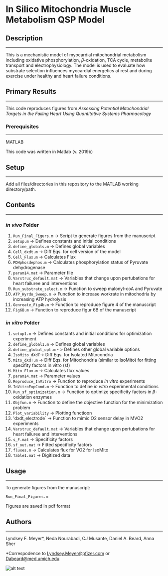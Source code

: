 # In Silico Mitochondria Muscle Metabolism QSP Model

## Description
-----------
 This is a mechanistic model of myocardial mitochondrial metabolism including oxidative phosphorylation, $\beta$-oxidation, TCA cycle, metaboilte transport and electrophysiology. The model is used to evaluate how substrate selection influences myocardial energetics at rest and during exercise under healthy and heart failure conditions.

   ## Primary Results  
   -----

This code reproduces figures from *Assessing Potential Mitochondrial Targets in the Failing Heart Using Quantitative Systems Pharmacology*
 

### Prerequisites
---
MATLAB

This code was written in Matlab (v. 2019b)

## Setup
---
Add all files/directories in this repository to the MATLAB working directory/path.

## Contents
---
### *in vivo* Folder
1. `Run_Final_Figurs.m` -> Script to generate figures from the manuscript
2. `setup.m` -> Defines constants and initial conditions
3. `define_globals.m` -> Defines global variables
4. `Cell_dxdt.m` -> Diff Eqs. for cell version of the model
5. `Cell_Flux.m` -> Calculates Flux 
6. `PDHphosdephos.m` -> Calculates phosphorylation status of Pyruvate dehydrogenase
7.  `param14.mat` -> Parameter file
8. `Varstruc_default.mat` -> Variables that change upon pertubations for heart failuree and interventions
9. `Run_substrate_select.m` -> Function to sweep malonyl-coA and Pyruvate
10. `ATP_Hyrdo_Sweep.m` -> Function to increase workrate in mitochodria by increasing ATP hydrolysis
11. `Genreate_Fig4b.m` -> Function to reproduce figure 4 of the  manuscript
12. `Fig6B.m` -> Function to reproduce figur 6B of the manuscript

  ### *in vitro* Folder
  1. `setup1.m` -> Defines constants and initial conditions for optimization experiment
  2. `define_global1.m` -> Defines global variables
  3. `define_global_opt.m`   - > Defines other global variable options
  4. `IsoMito_dXdT`-> Diff Eqs. for Isolated Mitocondria
  5. `Mito_dXdT.m` -> Diff Eqs. for Mitochondria (similar to IsoMito) for fitting specifity factors in vitro (sf)
  6. `Mito_Flux.m` -> Calculates flux values
  7. `param14.mat` -> Parameter values
  8. `Reproduce_InVitro` -> Function to reproduce *in vitro* experiments
  9. `InVitroExpCond.m` -> Function to define *in vitro* experimental conditions
  10. `Run_sf_optimization.m` -> Function to optimize specificity factors in $\beta$-oxidation enzymes
  11. `Objfun.m` -> Function to define the objective function for the minimization problem
  12. `Plot_variability` -> Plotting functioon
  13. 'dxdt_electrode` -> Function to mimic O2 sensor delay in MVO2 experiments
  14. `Varstruc_default.mat` -> Variables that change upon pertubations for heart failuree and interventions
  15.  `s_F.mat` ->  Specificity factors
  16. `sf_out.mat` -> Fitted specificity factors
  17. `fluxes.m` -> Calculates flux for VO2 for IsoMito
  18.  `Table1.mat` -> Digitized data

## Usage
---
To generate figures from the manuscript:

`Run_Final_Figures.m `

Figures are saved in pdf format

## Authors
---
Lyndsey F. Meyer*, Neda Nourabadi, CJ Musante, Daniel A. Beard, Anna Sher

*Correspodence to Lyndsey.Meyer@pfizer.com or Dabeard@med.umich.edu

![alt text](https://github.com/openPfizer/DigitalHealthData/blob/master/img/osbypfizer.png)
